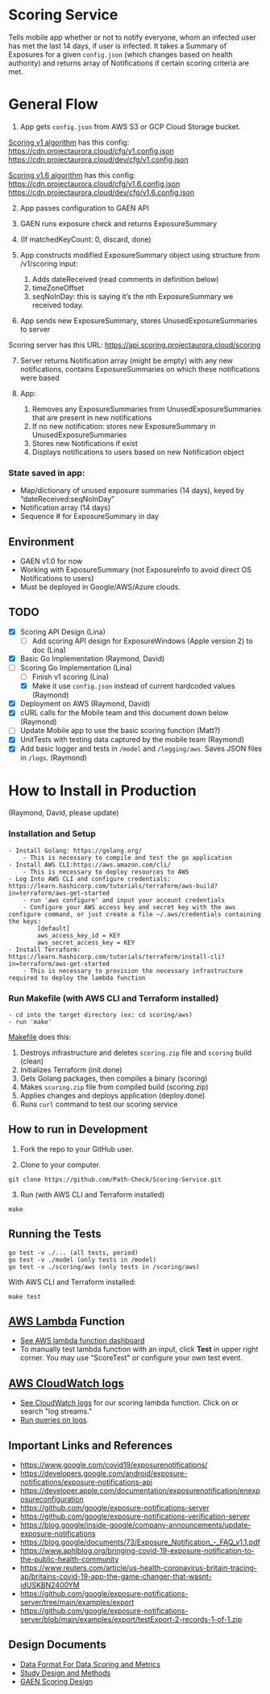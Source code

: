 # Scoring Service

Tells mobile app whether or not to notify everyone, whom an infected user has met the last 14 days, if user is infected. It takes a Summary of Exposures for a given `config.json` (which changes based on health authority) and returns array of Notifications if certain scoring criteria are met.

# General Flow

1. App gets `config.json` from AWS S3 or GCP Cloud Storage bucket.

[Scoring v1 algorithm](https://developer.apple.com/documentation/exposurenotification/enexposureconfiguration/calculating_the_exposure_risk_value_in_exposurenotification_version_1) has this config:  
https://cdn.projectaurora.cloud/cfg/v1.config.json  
https://cdn.projectaurora.cloud/dev/cfg/v1.config.json

[Scoring v1.6 algorithm](https://developer.apple.com/documentation/exposurenotification/enexposureconfiguration) has this config:  
https://cdn.projectaurora.cloud/cfg/v1.6.config.json  
https://cdn.projectaurora.cloud/dev/cfg/v1.6.config.json

2. App passes configuration to GAEN API
3. GAEN runs exposure check and returns ExposureSummary
4. (If matchedKeyCount: 0, discard, done)

5. App constructs modified ExposureSummary object using structure from /v1/scoring input:
    1. Adds dateReceived (read comments in definition below)
    2. timeZoneOffset
    3. seqNoInDay: this is saying it’s the nth ExposureSummary we received today.

6. App sends new ExposureSummary, stores UnusedExposureSummaries to server

Scoring server has this URL:
https://api.scoring.projectaurora.cloud/scoring

7. Server returns Notification array (might be empty) with any new notifications, contains ExposureSummaries on which these notifications were based

8. App:
    1. Removes any ExposureSummaries from UnusedExposureSummaries that are present in new notifications
    2. If no new notification: stores new ExposureSummary in UnusedExposureSummaries
    3. Stores new Notifications if exist
    4. Displays notifications to users based on new Notification object

### State saved in app:

- Map/dictionary of unused exposure summaries (14 days), keyed by “dateReceived:seqNoInDay”
- Notification array (14 days)
- Sequence # for ExposureSummary in day

## Environment

- GAEN v1.0 for now
- Working with ExposureSummary (not ExposureInfo to avoid direct OS Notifications to users)
- Must be deployed in Google/AWS/Azure clouds.

## TODO

- [x] Scoring API Design (Lina)
  - [ ] Add scoring API design for ExposureWindows (Apple version 2) to doc (Lina)
- [x] Basic Go Implementation (Raymond, David)
- [ ] Scoring Go Implementation (Lina)
  - [ ] Finish v1 scoring (Lina)
  - [X] Make it use `config.json` instead of current hardcoded values (Raymond)
- [X] Deployment on AWS (Raymond, David)
- [X] cURL calls for the Mobile team and this document down below (Raymond)
- [ ] Update Mobile app to use the basic scoring function (Matt?)
- [X] UnitTests with testing data captured by the mobile team (Raymond)
- [X] Add basic logger and tests in `/model` and `/logging/aws`. Saves JSON files in `/logs`. (Raymond)

# How to Install in Production

(Raymond, David, please update)


### Installation and Setup

    - Install Golang: https://golang.org/
        - This is necessary to compile and test the go application
    - Install AWS CLI:https://aws.amazon.com/cli/
        - This is necessary to deploy resources to AWS
    - Log Into AWS CLI and configure credentials: https://learn.hashicorp.com/tutorials/terraform/aws-build?in=terraform/aws-get-started
        - run 'aws configure' and input your account credentials
        - Configure your AWS access key and secret key with the aws configure command, or just create a file ~/.aws/credentials containing the keys:
            [default]
            aws_access_key_id = KEY
            aws_secret_access_key = KEY
    - Install Terraform: https://learn.hashicorp.com/tutorials/terraform/install-cli?in=terraform/aws-get-started
        - This is necessary to provision the necessary infrastructure required to deploy the lambda function

### Run Makefile (with AWS CLI and Terraform installed)

    - cd into the target directory (ex: cd scoring/aws)
    - run 'make'

[Makefile](https://github.com/Path-Check/Scoring-Service/blob/master/scoring/aws/Makefile) does this:
1. Destroys infrastructure and deletes `scoring.zip` file and `scoring` build (clean)
2. Initializes Terraform (init.done)
3. Gets Golang packages, then compiles a binary (scoring)
4. Makes `scoring.zip` file from compiled build (scoring.zip)
5. Applies changes and deploys application (deploy.done)
6. Runs `curl` command to test our scoring service

## How to run in Development

1. Fork the repo to your GitHub user.

2. Clone to your computer.

```
git clone https://github.com/Path-Check/Scoring-Service.git
```

3. Run (with AWS CLI and Terraform installed)

```
make
```

## Running the Tests

```
go test -v ./... (all tests, period)
go test -v ./model (only tests in /model)
go test -v ./scoring/aws (only tests in /scoring/aws)
```

With AWS CLI and Terraform installed:
```
make test
```
## [AWS Lambda](https://docs.aws.amazon.com/lambda/latest/dg/welcome.html) Function
- [See AWS lambda function dashboard](https://console.aws.amazon.com/lambda/home?region=us-east-1#/functions/scoring?tab=monitoring)
- To manually test lambda function with an input, click **Test** in upper right corner. You may use "ScoreTest" or configure your own test event.

## [AWS CloudWatch logs](https://docs.aws.amazon.com/AmazonCloudWatch/latest/logs/AnalyzingLogData.html)
- [See CloudWatch logs](https://us-east-1.console.aws.amazon.com/cloudwatch/home?region=us-east-1#logsV2:log-groups/log-group/$252Faws$252Flambda$252Fscoring) for our scoring lambda function. Click on or search "log streams."
- [Run queries on logs](https://docs.aws.amazon.com/AmazonCloudWatch/latest/logs/CWL_AnalyzeLogData_RunSampleQuery.html).

## Important Links and References

- <https://www.google.com/covid19/exposurenotifications/>
- <https://developers.google.com/android/exposure-notifications/exposure-notifications-api>
- <https://developer.apple.com/documentation/exposurenotification/enexposureconfiguration>
- <https://github.com/google/exposure-notifications-server>
- <https://github.com/google/exposure-notifications-verification-server>
- <https://blog.google/inside-google/company-announcements/update-exposure-notifications>
- <https://blog.google/documents/73/Exposure_Notification_-_FAQ_v1.1.pdf>
- <https://www.aphlblog.org/bringing-covid-19-exposure-notification-to-the-public-health-community>
- <https://www.reuters.com/article/us-health-coronavirus-britain-tracing-ap/britains-covid-19-app-the-game-changer-that-wasnt-idUSKBN2400YM>
- <https://github.com/google/exposure-notifications-server/tree/main/examples/export>
- <https://github.com/google/exposure-notifications-server/blob/main/examples/export/testExport-2-records-1-of-1.zip>

## Design Documents

- [Data Format For Data Scoring and Metrics](https://docs.google.com/document/d/18UM5T_8PSZ4mJaRpz0H3UDnwyyta2o_GmxtyI396xYs/edit#heading=h.88dqztbzgbbp)
- [Study Design and Methods](https://docs.google.com/document/d/1FT4J29c2_k5gBdCf04BN7X9HbLCrN1eNmOu0ehgHZjY/edit)
- [GAEN Scoring Design](https://docs.google.com/document/d/12vU48fwOcGvIYLR7Y0jnSK_ZIeGvwvvszs6EjG_HHNE/edit#heading=h.bg7iuv59zi1d)
